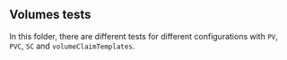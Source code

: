 ## Volumes tests

In this folder, there are different tests for different configurations with `PV`, `PVC`, `SC` and `volumeClaimTemplates`.